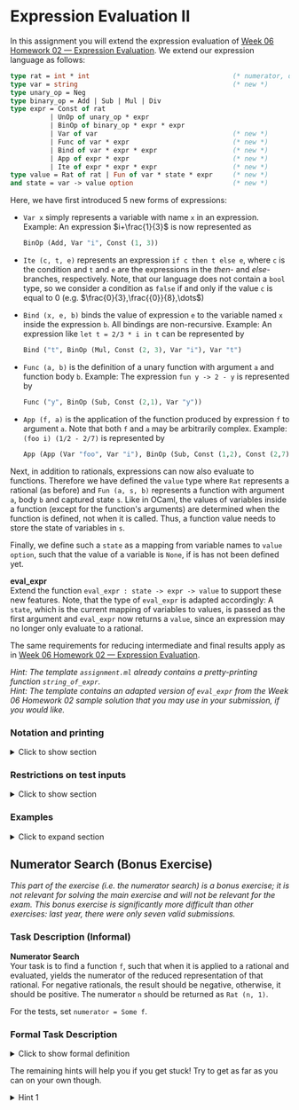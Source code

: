 # Expression Evaluation II
In this assignment you will extend the expression evaluation of [Week 06 Homework 02 — Expression Evaluation](../../Week_06/Homework_02_ExpressionEvaluation/). We extend our expression language as follows:

```ocaml
type rat = int * int                                    (* numerator, denominator *)
type var = string                                       (* new *)
type unary_op = Neg
type binary_op = Add | Sub | Mul | Div
type expr = Const of rat
          | UnOp of unary_op * expr
          | BinOp of binary_op * expr * expr
          | Var of var                                  (* new *)
          | Func of var * expr                          (* new *)
          | Bind of var * expr * expr                   (* new *)
          | App of expr * expr                          (* new *)
          | Ite of expr * expr * expr                   (* new *)
type value = Rat of rat | Fun of var * state * expr     (* new *)
and state = var -> value option                         (* new *)
```
Here, we have first introduced 5 new forms of expressions:

- `Var x` simply represents a variable with name `x` in an expression. Example: An expression $i+\frac{1}{3}$ is now represented as
    ```ocaml
    BinOp (Add, Var "i", Const (1, 3))
    ```

- `Ite (c, t, e)` represents an expression `if c then t else e`, where `c` is the condition and `t` and `e` are the expressions in the $then$- and $else$-branches, respectively. Note, that our language does not contain a `bool` type, so we consider a condition as `false` if and only if the value `c` is equal to $0$ (e.g. $\frac{0​}{3},\frac{{0}}{8},\dots$)

- `Bind (x, e, b)` binds the value of expression `e` to the variable named `x` inside the expression `b`. All bindings are non-recursive. Example: An expression like `let t = 2/3 * i in t` can be represented by
    ```ocaml
    Bind ("t", BinOp (Mul, Const (2, 3), Var "i"), Var "t")
    ```

- `Func (a, b)` is the definition of a unary function with argument `a` and function body `b`. Example: The expression `fun y -> 2 - y` is represented by
    ```ocaml
    Func ("y", BinOp (Sub, Const (2,1), Var "y"))
    ```

- `App (f, a)` is the application of the function produced by expression `f` to argument `a`. Note that both `f` and `a` may be arbitrarily complex. Example: `(foo i) (1/2 - 2/7)` is represented by
    ```ocaml
    App (App (Var "foo", Var "i"), BinOp (Sub, Const (1,2), Const (2,7)))
    ```

Next, in addition to rationals, expressions can now also evaluate to functions. Therefore we have defined the `value` type where `Rat` represents a rational (as before) and `Fun (a, s, b)` represents a function with argument `a`, body `b` and captured state `s`. Like in OCaml, the values of variables inside a function (except for the function's arguments) are determined when the function is defined, not when it is called. Thus, a function value needs to store the state of variables in `s`.

Finally, we define such a `state` as a mapping from variable names to `value option`, such that the value of a variable is `None`, if is has not been defined yet.

**eval_expr**  
Extend the function `eval_expr : state -> expr -> value` to support these new features. Note, that the type of `eval_expr` is adapted accordingly: A `state`, which is the current mapping of variables to values, is passed as the first argument and `eval_expr` now returns a `value`, since an expression may no longer only evaluate to a rational.

The same requirements for reducing intermediate and final results apply as in [Week 06 Homework 02 — Expression Evaluation](../../Week_06/Homework_02_ExpressionEvaluation/).

*Hint: The template `assignment.ml` already contains a pretty-printing function `string_of_expr`.*  
*Hint: The template contains an adapted version of `eval_expr` from the Week 06 Homework 02 sample solution that you may use in your submission, if you would like.*  

### Notation and printing
<details>
    <summary mardown="span">Click to show section</summary>

The remaining examples, as well as the output of the tests, represent `expr` values in a more readable form. Click the λ on code blocks in this exercise to switch to a more mathematical notation. If the output of a test is unclear to you, you may enable more verbose output by setting the value `pretty_print_mode` in your submission:
- `0` (default): fully prettified (like the examples below)
- `1`: prettified but with all brackets
- `2`: as OCaml expressions (like the examples above)

The function `string_of_expr` included in the template also implements a printer similar to mode `0`, use it to test and debug your submission! Our hope is that the prettified outputs allow you to get a better understanding of your code.

The prettified representation of an `expr` value is as follows:

- For constant/rational expressions, e.g. `Const (3, 5)`:
    ```
    (3/5)
    ```
- For unary operations, e.g. `UnOp (Neg, Var "x")`:
    ```
    - x
    ```
- For binary operations, e.g. `BinOp (Add, BinOp (Sub, Var "x", Const (-1, 7)), Var "y")`:
x - (-1/7) + y
As in the example above, if brackets are left out, operations are grouped starting from the left (i.e. binary operators are printed as left-associative).

For example, for `BinOp (Sub, Var "x", BinOp(Add, Const (-1, 7), Var "y"))` the representation would instead be:

x - ((-1/7) + y)
- For variables, e.g. `Var "x"`:
x
- For function definitions, e.g. Func ("x", BinOp (Add, Var "x", Const (1, 1))):
fun x -> x + (1/1)
For local binds, e.g. Bind ("f", Func ("x", UnOp (Neg, Var "x")), App (Var "f", Const (-3, 2))):
let f = fun x -> - x in f (-3/2)
For function application, e.g. App (Var "f", Var "x"):
f x
For if-then-else statements, e.g. Ite (Var "x", Var "y", Var "z"):
if x then y else z


</details>

### Restrictions on test inputs
<details>
    <summary mardown="span">Click to show section</summary>

</details>

### Examples
<details>
    <summary mardown="span">Click to expand section</summary>

</details>

## Numerator Search (Bonus Exercise)
*This part of the exercise (i.e. the numerator search) is a bonus exercise; it is not relevant for solving the main exercise and will not be relevant for the exam. This bonus exercise is significantly more difficult than other exercises: last year, there were only seven valid submissions.*

### Task Description (Informal)
**Numerator Search**  
Your task is to find a function `f`, such that when it is applied to a rational and evaluated, yields the numerator of the reduced representation of that rational. For negative rationals, the result should be negative, otherwise, it should be positive. The numerator `n` should be returned as `Rat (n, 1)`.

For the tests, set `numerator = Some f`.

### Formal Task Description
<details>
    <summary mardown="span">Click to show formal definition</summary>

Let $\frac{n}{d} \in \mathbb{Q}$ where $gcd(n, d)=1$ and $d>0$.

The template defines `numerator : expr option = None`. Change `numerator` to `Some f`, such that:

For all $k \in \mathbb{Z}\ \backslash \ {0}$ where $n':=k\cdot n$ and $d':=k\cdot d$ are representable as OCaml `int`s:

`eval_expr st (App (f, Const (n', d'))) = Rat (n, 1)`

for any state `st`.

</details>

The remaining hints will help you if you get stuck! Try to get as far as you can on your own though.

<details>
    <summary mardown="span">Hint 1</summary>

Last week's expressions were plain and bland. For any given expression, there were a finite number of steps we had to take before we arrived at a result. As part of his investigation into the foundations of mathematics in the 1930s, Alonzo Church discovered and presented the so-called [*lambda-calculus*](https://en.wikipedia.org/wiki/Lambda_calculus). The *lambda-calculus* also consists only of finite expressions, but they can represent any computable function! In fact, it is one of *the definitions* of computable functions, along with Turing's Turing machines, Schönfinkel and Curry's combinatory logic, and Markov's Markov algorithms (and more!). The expressions we have defined this week are fun and exciting, because they share many similarites with the expressions of lambda calculus. Our way of evaluating expressions, much like in lambda calculus, allows us to evaluate any computable function!

<details>
    <summary mardown="span">Hint 2</summary>

The exercise explicitly forbids any sort of recursive definition. Lambda calculus also has no notion of recursion, because all functions are *anonymous*: they are defined where they are used as lambda-expressions.

Because we still need recursion sometimes, we can use [*fixed-point combinators*](https://en.wikipedia.org/wiki/Fixed-point_combinator), which are functions that apply a function to itself in a clever way to allow for (a form of) recursion.

The typical Y-Combinator won't work, because our expressions are strict. Instead, find a combinator that will work for strict programming lanugages.

<details>
    <summary mardown="span">Hint 2.1: Alternative to Y-Combinator</summary>

The [*Z-Combinator*](https://en.wikipedia.org/wiki/Fixed-point_combinator#Strict_fixed-point_combinator) will do the trick. Here is a definition as one of our `expr`essions:

<details>
    <summary mardown="span">Hint 2.2: The Z-Combinator</summary>

```ocaml
fun f -> let g = fun x -> f fun v -> x x v in g g
```
*Hint: like all examples on this page (except those in the first section) the above is not actually an OCaml expression, but a pretty-printed `expr` value. Trying to use the above as an OCaml expression will result in a type error; a work-around is given in the linked Wikipedia article.*

</details> <!-- Hint 2.2 -->

</details> <!-- Hint 2.1 -->

<details>
    <summary mardown="span">Hint 3</summary>

As you might have guessed, your solution needs to be recursive in some way. Not sure how to use the Z-Combinator?

Here is an example defining the factorial function (for inputs where the denominator is 1, and the numerator is non-negative, i.e. $\text{N}_0$ ).

```ocaml
let z = fun f -> let g = fun x -> f fun v -> x x v in g g in
let equal = fun x -> fun y -> if x - y then (0/1) else (1/1) in
let f =
  fun self -> fun n -> if equal n (0/1) then (1/1) else n * self (n - (1/1))
in
z f
```
Note that the above definition is *curried*. We could rewrite the last line as:
```ocaml
fun r -> z f r
```
to be more explicit about defining a function that takes one input and returns the value of some `v f r`.

<details>
    <summary mardown="span">Hint 4</summary>

You have no way of comparing the sizes of rationals, but you do have a way of checking if two rationals are equal:
```ocaml
fun x -> fun y -> if x - y then (0/1) else (1/1)
```
The rest is up to you! Good luck!

</details> <!-- Hint 4 -->

</details> <!-- Hint 3 -->

</details> <!-- Hint 2 -->

</details> <!-- Hint 1 -->